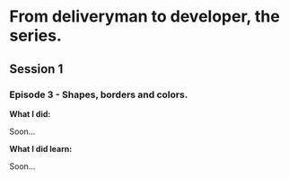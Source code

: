 <h1>From deliveryman to developer, the series.</h1>

<h2>Session 1</h2>

<h3>Episode 3 - Shapes, borders and colors.</h3>

<b>What I did:</b>
<p>Soon...</p>
  
<b>What I did learn:</b> 
<p>Soon...</p>

